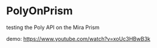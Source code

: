 # PolyOnPrism
testing the Poly API on the Mira Prism

demo: https://www.youtube.com/watch?v=xoUc3HBwB3k 
